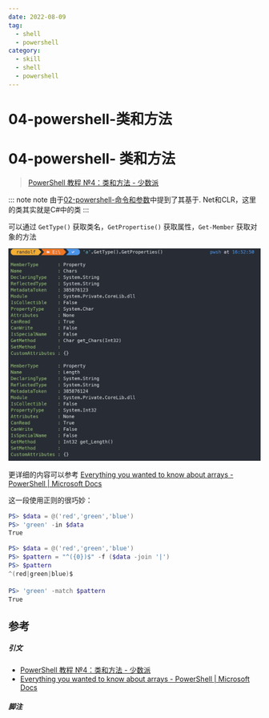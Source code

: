 ```yaml
---
date: 2022-08-09
tag:
  - shell
  - powershell
category:
  - skill
  - shell
  - powershell
---
```


# 04-powershell-类和方法

# 04-powershell- 类和方法


> [PowerShell 教程 №4：类和方法 - 少数派](https://sspai.com/post/72845)

::: note note
由于[02-powershell-命令和参数](./02-powershell-命令和参数.md)中提到了其基于. Net和CLR，这里的类其实就是C#中的类
:::


可以通过 `GetType()` 获取类名，`GetPropertise()` 获取属性，`Get-Member` 获取对象的方法

![Pasted image 20220504165404](./assets/Pasted-image-20220504165404.png)

更详细的内容可以参考 [Everything you wanted to know about arrays - PowerShell | Microsoft Docs](https://docs.microsoft.com/en-us/powershell/scripting/learn/deep-dives/everything-about-arrays?view=powershell-7.2)

这一段使用正则的很巧妙：

```powershell
PS> $data = @('red','green','blue')
PS> 'green' -in $data
True
```

```powershell
PS> $data = @('red','green','blue')
PS> $pattern = "^({0})$" -f ($data -join '|')
PS> $pattern
^(red|green|blue)$

PS> 'green' -match $pattern
True
```

## 参考

##### 引文

- [PowerShell 教程 №4：类和方法 - 少数派](https://sspai.com/post/72845)
- [Everything you wanted to know about arrays - PowerShell | Microsoft Docs](https://docs.microsoft.com/en-us/powershell/scripting/learn/deep-dives/everything-about-arrays?view=powershell-7.2)

##### 脚注
